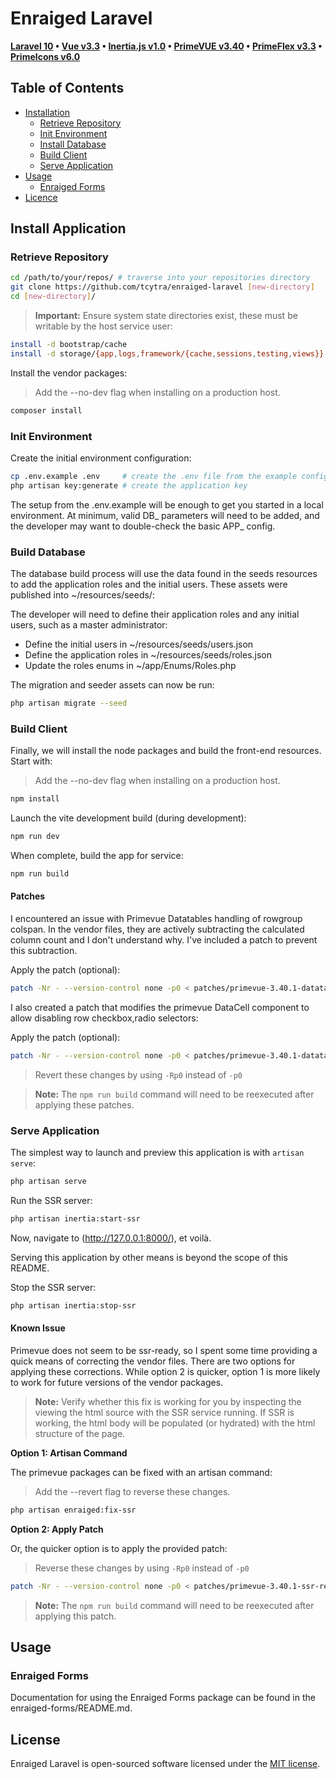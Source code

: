 # Enraiged Laravel

**[Laravel 10](https://laravel.com/docs/10.x/releases)
 • [Vue v3.3](https://vuejs.org/guide/introduction.html)
 • [Inertia.js v1.0](https://inertiajs.com/)
 • [PrimeVUE v3.40](https://primevue.org/installation/)
 • [PrimeFlex v3.3](https://primeflex.org/installation)
 • [PrimeIcons v6.0](https://primevue.org/icons/#list)**


## Table of Contents

- [Installation](#installation)
  * [Retrieve Repository](#retrieve-repository)
  * [Init Environment](#init-environment)
  * [Install Database](#install-database)
  * [Build Client](#build-client)
  * [Serve Application](#serve-application)
- [Usage](#usage)
  * [Enraiged Forms](#enraiged-forms)
- [Licence](#license)


## Install Application

### Retrieve Repository

```bash
cd /path/to/your/repos/ # traverse into your repositories directory
git clone https://github.com/tcytra/enraiged-laravel [new-directory]
cd [new-directory]/
```

> **Important:** Ensure system state directories exist, these must be writable by the host service user:

```bash
install -d bootstrap/cache
install -d storage/{app,logs,framework/{cache,sessions,testing,views}}
```

Install the vendor packages:

> Add the --no-dev flag when installing on a production host.

```bash
composer install
```


### Init Environment

Create the initial environment configuration:

```bash
cp .env.example .env     # create the .env file from the example config
php artisan key:generate # create the application key
```

The setup from the .env.example will be enough to get you started in a local environment. At minimum, valid DB_ 
parameters will need to be added, and the developer may want to double-check the basic APP_ config.


### Build Database

The database build process will use the data found in the seeds resources to add the application roles and the initial 
users. These assets were published into ~/resources/seeds/:

The developer will need to define their application roles and any initial users, such as a master administrator:

- Define the initial users in ~/resources/seeds/users.json
- Define the application roles in ~/resources/seeds/roles.json
- Update the roles enums in ~/app/Enums/Roles.php


The migration and seeder assets can now be run:

```bash
php artisan migrate --seed
```


### Build Client

Finally, we will install the node packages and build the front-end resources. Start with:

> Add the --no-dev flag when installing on a production host.

```bash
npm install
```

Launch the vite development build (during development):

```bash
npm run dev
```

When complete, build the app for service:

```bash
npm run build
```

#### Patches

I encountered an issue with Primevue Datatables handling of rowgroup colspan. In the vendor files, they are actively
subtracting the calculated column count and I don't understand why. I've included a patch to prevent this subtraction.

Apply the patch (optional):

```bash
patch -Nr - --version-control none -p0 < patches/primevue-3.40.1-datatable-correct-rowgroup-colspan.patch
```

I also created a patch that modifies the primevue DataCell component to allow disabling row checkbox,radio selectors:

Apply the patch (optional):

```bash
patch -Nr - --version-control none -p0 < patches/primevue-3.40.1-datatable-bodycell-add-selectable.patch
```

> Revert these changes by using `-Rp0` instead of `-p0`

> **Note:** The `npm run build` command will need to be reexecuted after applying these patches.

### Serve Application

The simplest way to launch and preview this application is with `artisan serve`:

```bash
php artisan serve
```

Run the SSR server:

```bash
php artisan inertia:start-ssr
```

Now, navigate to (http://127.0.0.1:8000/), et voilà.

Serving this application by other means is beyond the scope of this README.


Stop the SSR server:

```bash
php artisan inertia:stop-ssr
```

#### Known Issue

Primevue does not seem to be ssr-ready, so I spent some time providing a quick means of correcting the vendor files. 
There are two options for applying these corrections. While option 2 is quicker, option 1 is more likely to work for
future versions of the vendor packages.

> **Note:** Verify whether this fix is working for you by inspecting the viewing the html source with the SSR service
running. If SSR is working, the html body will be populated (or hydrated) with the html structure of the page.

**Option 1: Artisan Command**

The primevue packages can be fixed with an artisan command:

> Add the --revert flag to reverse these changes.

```bash
php artisan enraiged:fix-ssr
```

**Option 2: Apply Patch**

Or, the quicker option is to apply the provided patch:

> Reverse these changes by using `-Rp0` instead of `-p0`

```bash
patch -Nr - --version-control none -p0 < patches/primevue-3.40.1-ssr-ready-corrections.patch
```

> **Note:** The `npm run build` command will need to be reexecuted after applying this patch.


## Usage

### Enraiged Forms

Documentation for using the Enraiged Forms package can be found in the enraiged-forms/README.md.


## License

Enraiged Laravel is open-sourced software licensed under the [MIT license](https://opensource.org/licenses/MIT).
